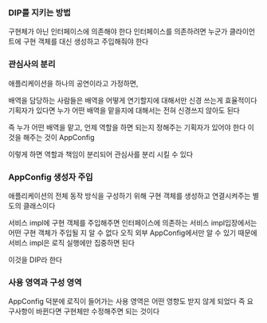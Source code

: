 ### DIP를 지키는 방법
구현체가 아닌 인터페이스에 의존해야 한다
인터페이스를 의존하려면 누군가 클라이언트에 구현 객체를 대신 생성하고 주입해줘야 한다
### 관심사의 분리
애플리케이션을 하나의 공연이라고 가정하면,

배역을 담당하는 사람들은 배역을 어떻게 연기할지에 대해서만 신경 쓰는게 효율적이다 
기획자가 있다면 누가 어떤 배역을 맡을지에 대해서는 전혀 신경쓰지 않아도 된다
 
즉 누가 어떤 배역을 맡고, 언제 역할을 하면 되는지 정해주는 기획자가 있어야 한다
이것을 해주는 것이 AppConfig

이렇게 하면 역할과 책임이 분리되어 관심사를 분리 시킬 수 있다
### AppConfig 생성자 주입
애플리케이션의 전체 동작 방식을 구성하기 위해 구현 객체를 생성하고 연결시켜주는 별도의 클래스이다

서비스 impl에 구현 객체를 주입해주면
인터페이스에 의존하는 서비스 impl입장에서는 어떤 구현 객체가 주입될 지 알 수 없다
오직 외부 AppConfig에서만 알 수 있기 때문에 서비스 impl은 로직 실행에만 집중하면 된다

이것을 DIP라 한다

### 사용 영역과 구성 영역 
AppConfig 덕분에 로직이 들어가는 사용 영역은 어떤 영향도 받지 않게 되었다 
즉 요구사항이 바뀐다면 구현체만 수정해주면 되는 것이다
